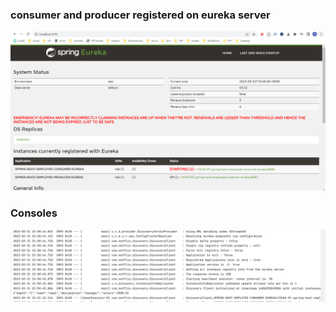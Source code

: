 ### consumer and producer registered on eureka server
![img.png](img.png)
### Consoles
![img_1.png](img_1.png)